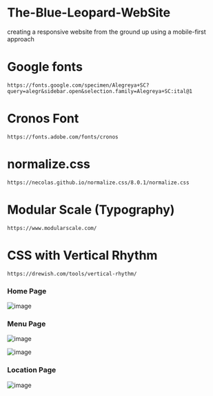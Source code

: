# The-Blue-Leopard-WebSite
creating a responsive website from the ground up using a mobile-first approach

# Google fonts

``` https://fonts.google.com/specimen/Alegreya+SC?query=alegr&sidebar.open&selection.family=Alegreya+SC:ital@1 ```

# Cronos Font

``` https://fonts.adobe.com/fonts/cronos ```

# normalize.css

``` https://necolas.github.io/normalize.css/8.0.1/normalize.css ```

# Modular Scale (Typography)

``` https://www.modularscale.com/ ```

# CSS with Vertical Rhythm

``` https://drewish.com/tools/vertical-rhythm/ ```

### Home Page

![image](https://user-images.githubusercontent.com/45564856/83962234-5bc0ce80-a8b9-11ea-8e1f-38b1dbd82604.png)

### Menu Page

![image](https://user-images.githubusercontent.com/45564856/83962254-8dd23080-a8b9-11ea-8bc3-b93e2cee4cbe.png)

![image](https://user-images.githubusercontent.com/45564856/83962258-a6dae180-a8b9-11ea-8335-c9639be3f508.png)

### Location Page

![image](https://user-images.githubusercontent.com/45564856/83962269-c07c2900-a8b9-11ea-9c67-663ea4cfc6f4.png)
